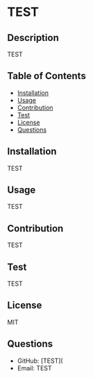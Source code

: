 
# TEST
## Description
TEST
## Table of Contents
- [Installation](#installation)
- [Usage](#usage)
- [Contribution](#contribution)
- [Test](#test)
- [License](#license)
- [Questions](#questions)
## Installation
TEST
## Usage
TEST
## Contribution
TEST
## Test
TEST
## License
MIT
## Questions
- GitHub: [TEST](
- Email: TEST
